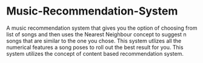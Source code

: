 # Music-Recommendation-System
A music recommendation system that gives you the option of choosing from list of songs and then uses the Nearest Neighbour concept to suggest n songs that are similar to the one you chose.
This system utlizes all the numerical features a song poses to roll out the best result for you.
This system utilizes the concept of content based recommendation system.
